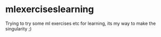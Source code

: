 # mlexerciseslearning
Trying to try some ml exercises etc for learning, its my way to make the singularity ;) 
